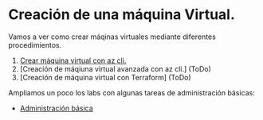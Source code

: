 # Creación de una máquina Virtual.

Vamos a ver como crear máqinas virtuales mediante diferentes procedimientos.

1. [Crear máquina virtual con az cli.](./Maquina_virtual_Linux.md)
2. [Creación de máqiuna virtual avanzada con az cli.] (ToDo)
3. [Creación de máquina virtual con Terraform] (ToDo)


Ampliamos un poco los labs con algunas tareas de administración básicas:

- [Administración básica](./administracion_vm.md)
